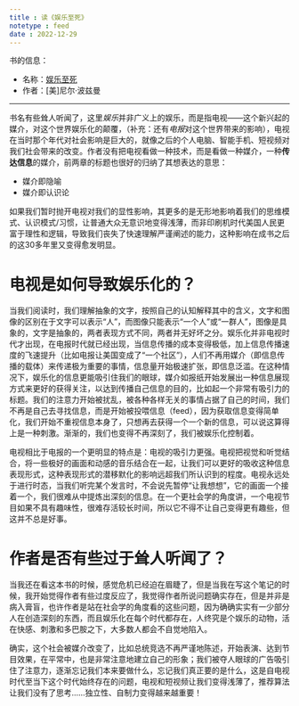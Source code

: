```yaml
---
title : 读《娱乐至死》
notetype : feed
date : 2022-12-29
---
```


书的信息：
- 名称：[娱乐至死](https://book.douban.com/subject/26319730/)
- 作者：[美]尼尔·波兹曼

---

书名有些耸人听闻了，这里*娱乐*并非广义上的娱乐，而是指电视——这个新兴起的媒介，对这个世界娱乐化的颠覆，（补充：还有*电报*对这个世界带来的影响），电视在当时那个年代对社会影响是巨大的，就像之后的个人电脑、智能手机、短视频对我们社会带来的改变。作者没有把电视看做一种技术，而是看做一种媒介，一种**传达信息**的媒介，前两章的标题也很好的归纳了其想表达的意思：
- 媒介即隐喻
- 媒介即认识论

如果我们暂时抛开电视对我们的显性影响，其更多的是无形地影响着我们的思维模式、认识模式/习惯，让普通大众无意识地变得浅薄，而非印刷机时代美国人民更富于理性和逻辑，导致我们丧失了快速理解严谨阐述的能力，这种影响在成书之后的这30多年里又变得愈发明显。

# 电视是如何导致娱乐化的？
当我们阅读时，我们理解抽象的文字，按照自己的认知解释其中的含义，文字和图像的区别在于文字可以表示“人”，而图像只能表示“一个人”或“一群人”，图像是具象的，文字是抽象的，两者表现方式不同，两者并无好坏之分。娱乐化并非电视时代才出现，在电报时代就已经出现，当信息传播的成本变得极低，加上信息传播速度的飞速提升（比如电报让美国变成了“一个社区”），人们不再用媒介（即信息传播的载体）来传递极为重要的事情，信息量开始极速扩张，即信息泛滥。在这种情况下，娱乐化的信息更能吸引住我们的眼球，媒介如报纸开始发展出一种信息展现方式来更好的获得关注，以达到传播自己信息的目的，比如起一个非常有吸引力的标题。我们的注意力开始被扰乱，被各种各样无关的事情占据了自己的时间，我们不再是自己去寻找信息，而是开始被投喂信息（feed），因为获取信息变得简单化，我们开始不重视信息本身了，只想再去获得一个一个新的信息，可以说这算得上是一种刺激。渐渐的，我们也变得不再深刻了，我们被娱乐化控制着。

电视相比于电报的一个更明显的特点是：电视的吸引力更强。电视把视觉和听觉结合，将一些极好的画面和动感的音乐结合在一起，让我们可以更好的吸收这种信息表现形式，这种表现形式的潜移默化的影响远超我们所认识到的程度。电视永远处于进行时态，当我们听完某个发言时，不会说先暂停“让我想想”，它的画面一个接着一个，我们很难从中提炼出深刻的信息。在一个更社会学的角度讲，一个电视节目如果不具有趣味性，很难存活较长时间，所以它不得不让自己变得更有趣些，但这并不总是好事。

# 作者是否有些过于耸人听闻了？
当我还在看这本书的时候，感觉危机已经迫在眉睫了，但是当我在写这个笔记的时候，我开始觉得作者有些过度反应了，我觉得作者所说问题确实存在，但是并非是病入膏盲，也许作者是站在社会学的角度看的这些问题，因为确确实实有一少部分人在创造深刻的东西，而且娱乐化在每个时代都存在，人终究是个娱乐的动物，活在快感、刺激和多巴胺之下，大多数人都会不自觉地陷入。

确实，这个社会被媒介改变了，比如总统竞选不再严谨地陈述，开始表演、达到节目效果，在平常中，也是非常注意地建立自己的形象；我们被夺人眼球的广告吸引住了注意力，逐渐忘记我们本来要做什么，忘记我们真正要的是什么，这是自电视时代至当下这个时代始终存在的问题，电视和短视频让我们变得浅薄了，推荐算法让我们没有了思考……独立性、自制力变得越来越重要！